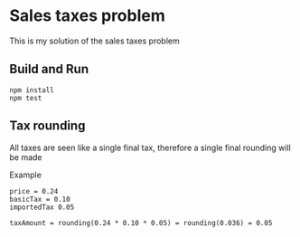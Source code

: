 # Sales taxes problem
This is my solution of the sales taxes problem

## Build and Run
```
npm install
npm test
```

## Tax rounding
All taxes are seen like a single final tax, therefore a single final rounding will be made

Example
```
price = 0.24
basicTax = 0.10
importedTax 0.05

taxAmount = rounding(0.24 * 0.10 * 0.05) = rounding(0.036) = 0.05
```

